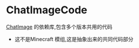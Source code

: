 # ChatImageCode
[ChatImage](https://github.com/kitUIN/ChatImage) 的依赖库,包含多个版本共用的代码

- 这不是Minecraft 模组,这是抽象出来的共同代码部分

